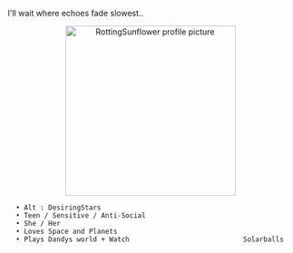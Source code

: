 I'll wait where echoes fade slowest.. 

<p align="center">
  <img src="https://avatars.githubusercontent.com/u/218754534?v=4" alt="RottingSunflower profile picture" width="300"/>
</p>

      • Alt : DesiringStars
      • Teen / Sensitive / Anti-Social
      • She / Her
      • Loves Space and Planets
      • Plays Dandys world + Watch                            Solarballs
